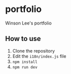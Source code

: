 # portfolio
Winson Lee's portfolio

## How to use

1. Clone the repository
2. Edit the `i18n/index.js` file
3. `npm install`
4. `npm run dev`

